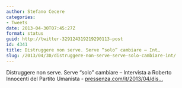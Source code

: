 ```yaml
---
author: Stefano Cecere
categories:
- Tweets
date: 2013-04-30T07:45:27Z
format: status
guid: http://twitter-329124319219290113-post
id: 4341
title: Distruggere non serve. Serve “solo” cambiare – Int…
slug: /2013/04/30/distruggere-non-serve-serve-solo-cambiare-int/
---
```


Distruggere non serve. Serve “solo” cambiare – Intervista a Roberto Innocenti del Partito Umanista - [pressenza.com/it/2013/04/dis…](http://www.pressenza.com/it/2013/04/distruggere-non-serve-serve-solo-cambiare-intervista-a-roberto-innocenti-del-partito-umanista/)